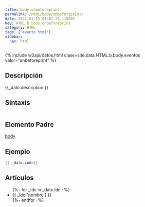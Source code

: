 ```yaml
---
title: body.onbeforeprint
permalink: /HTML/body/onbeforeprint/
date: 2021-02-15 01:07:21.115897
key: HTML.b.body.onbeforeprint
category: HTML
tags: ['evento html']
sidebar: 
  nav: html
---
```


{% include w3api/datos.html clase=site.data.HTML.b.body.eventos valor="onbeforeprint" %}

## Descripción
{{_dato.description }}

## Sintaxis
~~~html
~~~

## Elemento Padre
[body](/HTML/body/)

## Ejemplo
~~~java
{{ _dato.code}}
~~~

## Artículos
<ul>
{%- for _ldc in _dato.ldc -%}
   <li>
       <a href="{{_ldc['url'] }}">{{ _ldc['nombre'] }}</a>
   </li>
{%- endfor -%}
</ul>
